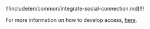 <IntegrationDetailCard title="开始开发接入">

!!!include(en/common/integrate-social-connection.md)!!!

For more information on how to develop access, [here](/en/guides/authentication/social/#choose-the-appropriate-development-integration-method).

</IntegrationDetailCard>
